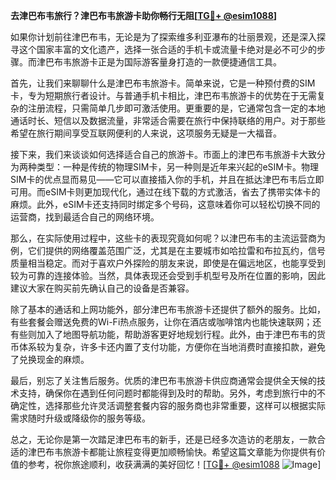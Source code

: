 **去津巴布韦旅行？津巴布韦旅游卡助你畅行无阻[[TG💪+ @esim1088](https://t.me/s/esim1088)]**

如果你计划前往津巴布韦，无论是为了探索维多利亚瀑布的壮丽景观，还是深入探寻这个国家丰富的文化遗产，选择一张合适的手机卡或流量卡绝对是必不可少的步骤。而津巴布韦旅游卡正是为国际游客量身打造的一款便捷通信工具。

首先，让我们来聊聊什么是津巴布韦旅游卡。简单来说，它是一种预付费的SIM卡，专为短期旅行者设计。与普通手机卡相比，津巴布韦旅游卡的优势在于无需复杂的注册流程，只需简单几步即可激活使用。更重要的是，它通常包含一定的本地通话时长、短信以及数据流量，非常适合需要在旅行中保持联络的用户。对于那些希望在旅行期间享受互联网便利的人来说，这项服务无疑是一大福音。

接下来，我们来谈谈如何选择适合自己的旅游卡。市面上的津巴布韦旅游卡大致分为两种类型：一种是传统的物理SIM卡，另一种则是近年来兴起的eSIM卡。物理SIM卡的优点显而易见——它可以直接插入你的手机，并且在抵达津巴布韦后立即可用。而eSIM卡则更加现代化，通过在线下载的方式激活，省去了携带实体卡的麻烦。此外，eSIM卡还支持同时绑定多个号码，这意味着你可以轻松切换不同的运营商，找到最适合自己的网络环境。

那么，在实际使用过程中，这些卡的表现究竟如何呢？以津巴布韦的主流运营商为例，它们提供的网络覆盖范围广泛，尤其是在主要城市如哈拉雷和布拉瓦约，信号质量相当稳定。而对于喜欢户外探险的朋友来说，即使是在偏远地区，也能享受到较为可靠的连接体验。当然，具体表现还会受到手机型号及所在位置的影响，因此建议大家在购买前先确认自己的设备是否兼容。

除了基本的通话和上网功能外，部分津巴布韦旅游卡还提供了额外的服务。比如，有些套餐会赠送免费的Wi-Fi热点服务，让你在酒店或咖啡馆内也能快速联网；还有些则加入了地图导航功能，帮助游客更好地规划行程。此外，由于津巴布韦的货币体系较为复杂，许多卡还内置了支付功能，方便你在当地消费时直接扣款，避免了兑换现金的麻烦。

最后，别忘了关注售后服务。优质的津巴布韦旅游卡供应商通常会提供全天候的技术支持，确保你在遇到任何问题时都能得到及时的帮助。另外，考虑到旅行中的不确定性，选择那些允许灵活调整套餐内容的服务商也非常重要，这样可以根据实际需求随时升级或降级你的服务等级。

总之，无论你是第一次踏足津巴布韦的新手，还是已经多次造访的老朋友，一款合适的津巴布韦旅游卡都能让旅程变得更加顺畅愉快。希望这篇文章能为你提供有价值的参考，祝你旅途顺利，收获满满的美好回忆！[[TG💪+ @esim1088](https://t.me/s/esim1088) ![Image](https://i.postimg.cc/4NQfJmqS/Snipaste-2025-05-13-00-14-12.png)]